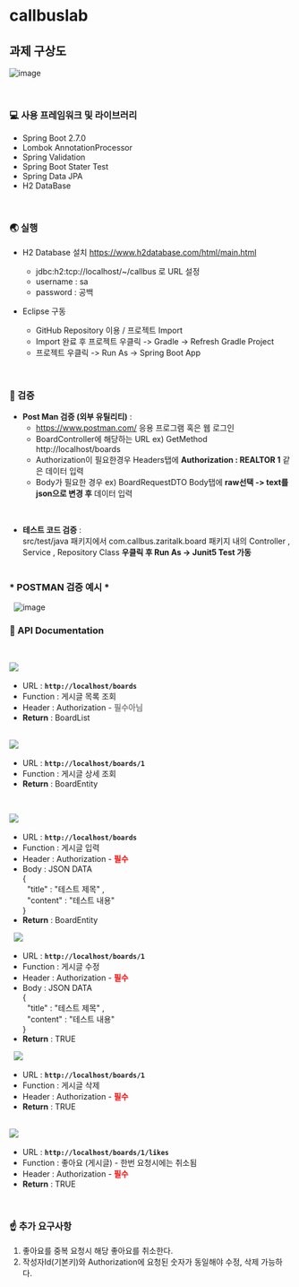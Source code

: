 # callbuslab

## 과제 구상도
![image](https://user-images.githubusercontent.com/81105748/173882201-3185a63f-2c30-44d3-af4c-0ac719c025a6.png)

&nbsp;
### :computer: 사용 프레임워크 및 라이브러리

* Spring Boot 2.7.0  
* Lombok AnnotationProcessor  
* Spring Validation
* Spring Boot Stater Test
* Spring Data JPA  
* H2 DataBase

&nbsp;
### :earth_asia: 실행

* H2 Database 설치 https://www.h2database.com/html/main.html
  * jdbc:h2:tcp://localhost/~/callbus 로 URL 설정 
  * username : sa
  * password : 공백

* Eclipse 구동
  * GitHub Repository 이용 / 프로젝트 Import
  * Import 완료 후 프로젝트 우클릭 -> Gradle -> Refresh Gradle Project
  * 프로젝트 우클릭 -> Run As -> Spring Boot App

&nbsp;
### :dart: 검증

* __Post Man 검증 (외부 유틸리티)__ : 
  * https://www.postman.com/ 응용 프로그램 혹은 웹 로그인 
  * BoardController에 해당하는 URL ex) GetMethod http://localhost/boards
  * Authorization이 필요한경우 Headers탭에 __Authorization : REALTOR 1__ 같은 데이터 입력
  * Body가 필요한 경우 ex) BoardRequestDTO Body탭에 __raw선택 -> text를 json으로 변경 후__ 데이터 입력     

 &nbsp;

* __테스트 코드 검증__ : &nbsp;  
  src/test/java 패키지에서 com.callbus.zaritalk.board 패키지 내의 Controller , Service , Repository Class __우클릭 후 Run As -> Junit5 Test 가동__
&nbsp;  
&nbsp;    
### * __POSTMAN 검증 예시__ *
&nbsp; 
![image](https://user-images.githubusercontent.com/81105748/174868510-e55052c0-0714-411c-8275-993bb0425fd9.png)
&nbsp;
&nbsp;
&nbsp;  
### :memo: API Documentation
&nbsp;  

 <img src="https://img.shields.io/badge/GET-getList-green">&nbsp;
  * URL : __```http://localhost/boards```__
  * Function : 게시글 목록 조회 
  * Header : Authorization - <span style="color:gray">__필수아님__</span>
  * __Return__ : BoardList
  
&nbsp;   
 <img src="https://img.shields.io/badge/GET-getOne-green">&nbsp;  
  * URL : __```http://localhost/boards/1 ```__
  * Function : 게시글 상세 조회
  * __Return__ : BoardEntity

&nbsp;

<img src="https://img.shields.io/badge/POST-insert-blue">&nbsp;  
  * URL : __```http://localhost/boards```__
  * Function : 게시글 입력
  * Header : Authorization - <span style="color:red">__필수__</span>
  * Body : JSON DATA &nbsp;  
       {&nbsp;  
       &nbsp;&nbsp;"title" : "테스트 제목" , &nbsp;  
       &nbsp;&nbsp;"content" : "테스트 내용"&nbsp;  
        }
  * __Return__ : BoardEntity
  
 &nbsp; 
<img src="https://img.shields.io/badge/PUT-update-important">&nbsp;  
  * URL : __```http://localhost/boards/1```__
  * Function : 게시글 수정
  * Header : Authorization - <span style="color:red">__필수__</span>
  * Body : JSON DATA &nbsp;  
       {&nbsp;  
       &nbsp;&nbsp;"title" : "테스트 제목" , &nbsp;  
       &nbsp;&nbsp;"content" : "테스트 내용"&nbsp;  
        }
  * __Return__ : TRUE     

&nbsp;
<img src="https://img.shields.io/badge/DELETE-delete-red">&nbsp;  
  * URL : __```http://localhost/boards/1```__
  * Function : 게시글 삭제
  * Header : Authorization - <span style="color:red">__필수__</span>
  * __Return__ : TRUE     

&nbsp;  
<img src="https://img.shields.io/badge/POST-like-blue">&nbsp;     
  * URL : __```http://localhost/boards/1/likes```__
  * Function : 좋아요 (게시글) - 한번 요청시에는 취소됨
  * Header : Authorization - <span style="color:red">__필수__</span>
  * __Return__ : TRUE     

&nbsp;
### :point_up: 추가 요구사항
1. 좋아요를 중복 요청시 해당 좋아요를 취소한다.
2. 작성자Id(기본키)와 Authorization에 요청된 숫자가 동일해야 수정, 삭제 가능하다.
 
